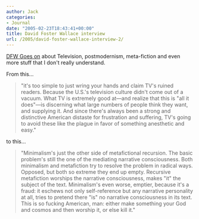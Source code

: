 ```yaml
---
author: Jack
categories:
- Journal
date: "2005-02-23T18:43:41+00:00"
title: David Foster Wallace interview
url: /2005/david-foster-wallace-interview-2/
---
```


[DFW Goes on][1] about Television, postmodernism, meta-fiction and even more stuff that I don't really understand.

From this&#8230;

> 
> 
> "it's too simple to just wring your hands and claim TV's ruined readers. Because the U.S.'s television culture didn't come out of a vacuum. What TV is extremely good at&#8212;and realize that this is "all it does"&#8212;is discerning what large numbers of people think they want, and supplying it. And since there's always been a strong and distinctive American distaste for frustration and suffering, TV's going to avoid these like the plague in favor of something anesthetic and easy."
> 
> 

to this&#8230;

> 
> 
> "Minimalism's just the other side of metafictional recursion. The basic problem's still the one of the mediating narrative consciousness. Both minimalism and metafiction try to resolve the problem in radical ways. Opposed, but both so extreme they end up empty. Recursive metafiction worships the narrative consciousness, makes "it" the subject of the text. Minimalism's even worse, emptier, because it's a fraud: it eschews not only self-reference but any narrative personality at all, tries to pretend there "is" no narrative consciousness in its text. This is so fucking American, man: either make something your God and cosmos and then worship it, or else kill it."
> 
>

 [1]: http://www.centerforbookculture.org/interviews/interview_wallace.html "and on"